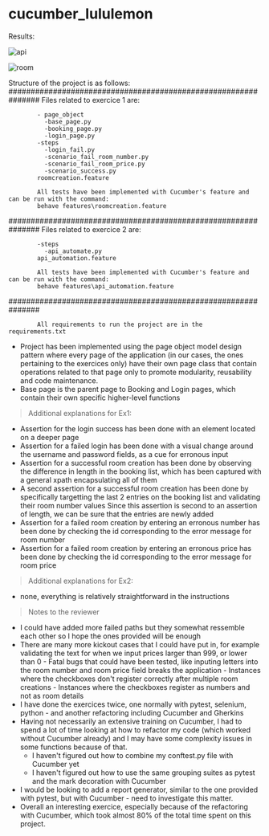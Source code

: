 # cucumber_lululemon
Results:

![api](https://github.com/antoine-hoang/cucumber_lululemon/assets/151917085/4d9e0894-5064-47b0-85a4-909583da640b)


![room](https://github.com/antoine-hoang/cucumber_lululemon/assets/151917085/cd011461-70c8-4064-bd8d-21b6ac968b8c)


Structure of the project is as follows:
###############################################################
            Files related to exercice 1 are:
            
            - page_object
              -base_page.py
              -booking_page.py
              -login_page.py
            -steps
              -login_fail.py
              -scenario_fail_room_number.py
              -scenario_fail_room_price.py
              -scenario_success.py
            roomcreation.feature
            
            All tests have been implemented with Cucumber's feature and can be run with the command:
            behave features\roomcreation.feature
            

###############################################################
            Files related to exercice 2 are:
            
            -steps
              -api_automate.py
            api_automation.feature
            
            All tests have been implemented with Cucumber's feature and can be run with the command:
            behave features\api_automation.feature

###############################################################
           
            All requirements to run the project are in the requirements.txt



- Project has been implemented using the page object model design pattern where every page of the application (in our cases, the ones
  pertaining to the exercices only) have their own page class that contain operations related to that page only to promote modularity, reusability
  and code maintenance.
- Base page is the parent page to Booking and Login pages, which contain their own specific higher-level functions

> Additional explanations for Ex1:
- Assertion for the login success has been done with an element located on a deeper page
- Assertion for a failed login has been done with a visual change around the username and password fields, as a cue for erronous input
- Assertion for a successful room creation has been done by observing the difference in length in the booking list, which has been captured with a general xpath
  encapsulating all of them
- A second assertion for a successful room creation has been done by specifically targetting the last 2 entries on the booking list and validating their room number values
  Since this assertion is second to an assertion of length, we can be sure that the entries are newly added
- Assertion for a failed room creation by entering an erronous number has been done by checking the id corresponding to the error message for room number
- Assertion for a failed room creation by entering an erronous price has been done by checking the id corresponding to the error message for room price
  
> Additional explanations for Ex2:
- none, everything is relatively straightforward in the instructions

> Notes to the reviewer
- I could have added more failed paths but they somewhat ressemble each other so I hope the ones provided will be enough
- There are many more kickout cases that I could have put in, for example validating the text for when we input prices larger than 999, or lower than 0
      - Fatal bugs that could have been tested, like inputing letters into the room number and room price field breaks the application
      - Instances where the checkboxes don't register correctly after multiple room creations
      - Instances where the checkboxes register as numbers and not as room details
- I have done the exercices twice, one normally with pytest, selenium, python - and another refactoring including Cucumber and Gherkins
- Having not necessarily an extensive training on Cucumber, I had to spend a lot of time looking at how to refactor my code (which worked without Cucumber already)
  and I may have some complexity issues in some functions because of that. 
    - I haven't figured out how to combine my conftest.py file with Cucumber yet
    - I haven't figured out how to use the same grouping suites as pytest and the mark decoration with Cucumber
- I would be looking to add a report generator, similar to the one provided with pytest, but with Cucumber - need to investigate this matter.
- Overall an interesting exercice, especially because of the refactoring with Cucumber, which took almost 80% of the total time spent on this project.
  





  

